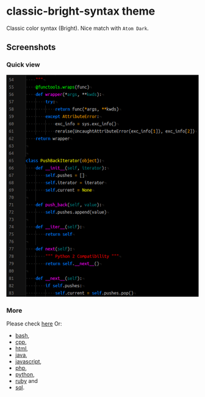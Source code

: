 # classic-bright-syntax theme

Classic color syntax (Bright). Nice match with `Atom Dark`.

## Screenshots

### Quick view

![python](https://github.com/laminko/classic-bright-syntax/blob/master/screenshots/atom-cbs-dummy-python.png?raw=true)

### More

Please check [here](screenshots) Or:

*   [bash](screenshots/atom-cbs-dummy-bash.png),
*   [cpp](screenshots/atom-cbs-dummy-cpp.png),
*   [html](screenshots/atom-cbs-dummy-html.png),
*   [java](screenshots/atom-cbs-dummy-java.png),
*   [javascript](screenshots/atom-cbs-dummy-js.png),
*   [php](screenshots/atom-cbs-dummy-php.png),
*   [python](screenshots/atom-cbs-dummy-python.png),
*   [ruby](screenshots/atom-cbs-dummy-ruby.png) and
*   [sql](screenshots/atom-cbs-dummy-sql.png).
